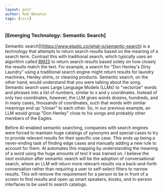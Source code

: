 ```yaml
---
layout: post
author: Rob Wheaton
tags: [cscc]
---
```


### [Emerging Technology: Semantic Search]
Semantic search][(https://www.elastic.co/what-is/semantic-search) is a technology that attempts to return search results based on the meaning of a search term. Contrast this with traditional search, which typically uses an algorithm called [BM25](https://www.elastic.co/blog/practical-bm25-part-2-the-bm25-algorithm-and-its-variables) to return search results based solely on how closely the results match the text. For example, a search for "Don Henley's Dirty Laundry" using a traditional search engine might return results for laundry machines, Henley shirts, or cleaning products. Semantic search, on the other hand, would understand that you were talking about the song. Semantic search uses Large Language Models (LLMs) to "vectorize" words and phrases into a list of numbers, similar to x and y coordinates. Instead of only two coordinates, however, the LLM gives words dozens, hundreds, and in many cases, thousands of coordinates, such that words with similar meanings end up "closer" to each other. So, in our previous example, an LLM would group "Don Henley" close to his songs and probably other members of the Eagles.

Before AI-enabled semantic searching, companies with search engines were forced to maintain huge catalogs of synonyms and special cases to try to provide relevant results for their specific use case. This ends up being a never-ending task of finding edge cases and manually adding a new rule to account for them. AI automates this mapping by understanding the meaning of a word using the huge amounts of text it was trained on. I believe the next evolution after semantic search will be the adoption of conversational search, where an LLM will return more relevant results via a back-and-forth conversation rather than requiring a user to self-select filters to narrow results. This will remove the requirement for a person to be in front of a screen to find results and open up smart speakers, kiosks, and in-person interfaces to be used to search catalogs.